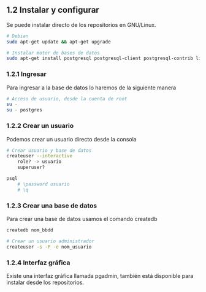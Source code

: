 ## 1.2 Instalar y configurar

Se puede instalar directo de los repositorios en GNU/Linux.

``` bash
# Debian
sudo apt-get update && apt-get upgrade

# Instalar motor de bases de datos
sudo apt-get install postgresql postgresql-client postgresql-contrib libpq-dev
```

### 1.2.1 Ingresar

Para ingresar a la base de datos lo haremos de la siguiente manera

``` bash
# Acceso de usuario, desde la cuenta de root
su -
su - postgres
```

### 1.2.2 Crear un usuario

Podemos crear un usuario directo desde la consola

``` bash
# Crear usuario y base de datos
createuser --interactive
    role? -> usuario
    superuser?

psql
    # \password usuario
    # \q
```

### 1.2.3 Crear una base de datos

Para crear una base de datos usamos el comando createdb

``` bash
createdb nom_bbdd

# Crear un usuario administrador
createuser -s -P -e nom_usuario
```

### 1.2.4 Interfaz gráfica

Existe una interfaz gráfica llamada pgadmin, también está disponible para
instalar desde los repositorios.

